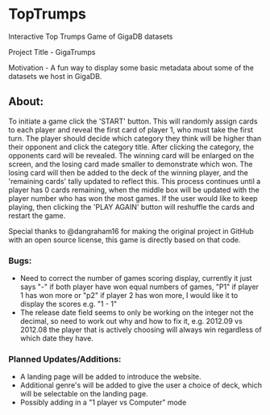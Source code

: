 # TopTrumps
Interactive Top Trumps Game of GigaDB datasets

Project Title - GigaTrumps

Motivation - A fun way to display some basic metadata about some of the datasets we host in GigaDB.

## About:
To initiate a game click the 'START' button. This will randomly assign cards to each player and reveal the first card of player 1, who must take the first turn. The player should decide which category they think will be higher than their opponent and click the category title. After clicking the category, the opponents card will be revealed. The winning card will be enlarged on the screen, and the losing card made smaller to demonstrate which won. The losing card will then be added to the deck of the winning player, and the 'remaining cards' tally updated to reflect this. This process continues until a player has 0 cards remaining, when the middle box will be updated with the player number who has won the most games. If the user would like to keep playing, then clicking the 'PLAY AGAIN' button will reshuffle the cards and restart the game.

Special thanks to @dangraham16 for making the original project in GitHub with an open source license, this game is directly based on that code.

### Bugs:
* Need to correct the number of games scoring display, currently it just says "-" if both player have won equal numbers of games, "P1" if player 1 has won more or "p2" if player 2 has won more, I would like it to display the scores e.g. "1 - 1" 
* The release date field seems to only be working on the integer not the decimal, so need to work out why and how to fix it, e.g. 2012.09 vs 2012.08 the player that is actively choosing will always win regardless of which date they have.

### Planned Updates/Additions:
* A landing page will be added to introduce the website.
* Additional genre's will be added to give the user a choice of deck, which will be selectable on the landing page.
* Possibly adding in a "1 player vs Computer" mode
